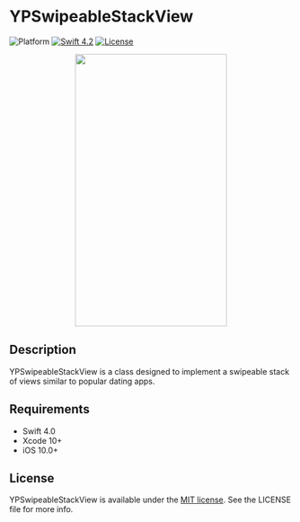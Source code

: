 # YPSwipeableStackView

![Platform](https://img.shields.io/cocoapods/p/SwipeCellKit.svg)
[![Swift 4.2](https://img.shields.io/badge/Swift-4.2-orange.svg?style=flat)](https://developer.apple.com/swift/)
[![License](https://img.shields.io/cocoapods/l/Compass.svg?style=flat)](http://cocoadocs.org/docsets/Compass)


<p align="center"><img src="https://github.com/peteliev/YPSwipeableStackView/blob/develop/Resources/YPSwipeableStackView.gif" height="485" width="270"/></p>

## Description

YPSwipeableStackView is a class designed to implement a swipeable stack of views similar to popular dating apps.   

## Requirements

* Swift 4.0
* Xcode 10+
* iOS 10.0+

## License

YPSwipeableStackView is available under the [MIT license](https://github.com/peteliev/YPSwipeableStackView/blob/develop/LICENSE). See the LICENSE file for more info.
